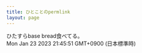 ```yaml
---
title: ひとことのpermlink
layout: page
---
```

<div class="box" dt="1674477951742">
  ひたすらbase bread食べてる。
  <div class="content is-small">Mon Jan 23 2023 21:45:51 GMT+0900 (日本標準時)</div>
</div>
